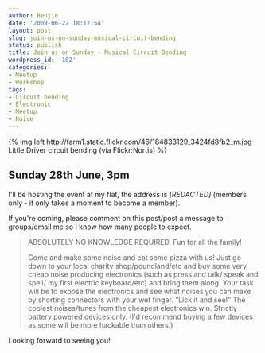 ```yaml
---
author: Benjie
date: '2009-06-22 18:17:54'
layout: post
slug: join-us-on-sunday-musical-circuit-bending
status: publish
title: Join us on Sunday - Musical Circuit Bending
wordpress_id: '182'
categories:
- Meetup
- Workshop
tags:
- Circuit bending
- Electronic
- Meetup
- Noise
---
```


{% img left http://farm1.static.flickr.com/46/184833129_3424fd8fb2_m.jpg Little Driver circuit bending (via Flickr:Nortis) %}

## Sunday 28th June, 3pm

I'll be hosting the event at my flat, the address is
*[REDACTED]*
(members only - it only takes a moment to become a member). 

If you're
coming, please comment on this post/post a message to groups/email me so
I know how many people to expect.

> ABSOLUTELY NO KNOWLEDGE REQUIRED. Fun for all the family! 
>
> Come and
> make some noise and eat some pizza with us! Just go down to your local
> charity shop/poundland/etc and buy some very cheap noise producing
> electronics (such as press and talk/ speak and spell/ my first
> electric keyboard/etc) and bring them along. Your task will be to
> expose the electronics and see what noises you can make by shorting
> connectors with your wet finger. “Lick it and see!” The coolest
> noises/tunes from the cheapest electronics win. Strictly battery
> powered devices only. (I'd recommend buying a few devices as some will
> be more hackable than others.)

Looking forward to seeing you!

